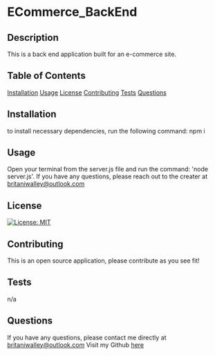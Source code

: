 # ECommerce_BackEnd
 
## Description 
This is a back end application built for an e-commerce site.
## Table of Contents
[Installation](#Installation)
[Usage](#Usage)
[License](#License)
[Contributing](#Contributing)
[Tests](#Tests)
[Questions](#Questions)
## Installation 
to install necessary dependencies, run the following command:
npm i
## Usage 
Open your terminal from the server.js file and run the command: 'node server.js'.
If you have any questions, please reach out to the creater at britaniwalley@outlook.com
## License 
[![License: MIT](https://img.shields.io/badge/License-MIT-yellow.svg)](https://opensource.org/licenses/MIT)
## Contributing 
This is an open source application, please contribute as you see fit! 
## Tests 
n/a
## Questions
If you have any questions, please contact me directly at britaniwalley@outlook.com 
Visit my Github [here](https://github.com/britaniwalley)